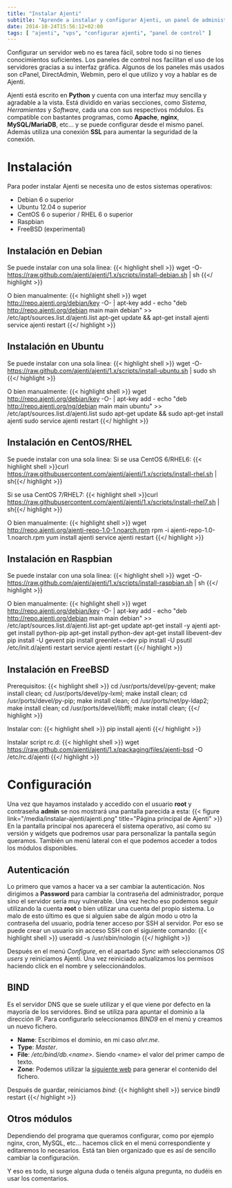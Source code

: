 ```yaml
---
title: "Instalar Ajenti"
subtitle: "Aprende a instalar y configurar Ajenti, un panel de administración para manejar y controlar tu VPS."
date: 2014-10-24T15:56:12+02:00
tags: [ "ajenti", "vps", "configurar ajenti", "panel de control" ]
---
```

Configurar un servidor web no es tarea fácil, sobre todo si no tienes conocimientos suficientes. Los paneles de control nos facilitan el uso de los servidores gracias a su interfaz gráfica. Algunos de los paneles más usados son cPanel, DirectAdmin, Webmin, pero el que utilizo y voy a hablar es de Ajenti.

<!--more-->

Ajenti está escrito en **Python** y cuenta con una interfaz muy sencilla y agradable a la vista. Está dividido en varias secciones, como _Sistema_, _Herramientas_ y _Software_, cada una con sus respectivos módulos. Es compatible con bastantes programas, como **Apache**, **nginx**, **MySQL/MariaDB**, etc... y se puede configurar desde el mismo panel. Además utiliza una conexión **SSL** para aumentar la seguridad de la conexión.

# Instalación

Para poder instalar Ajenti se necesita uno de estos sistemas operativos:

*   Debian 6 o superior
*   Ubuntu 12.04 o superior
*   CentOS 6 o superior / RHEL 6 o superior
*   Raspbian
*   FreeBSD (experimental)

## Instalación en Debian

Se puede instalar con una sola línea:
{{< highlight shell >}}
wget -O- https://raw.github.com/ajenti/ajenti/1.x/scripts/install-debian.sh | sh
{{</ highlight >}}

O bien manualmente:
{{< highlight shell >}}
wget http://repo.ajenti.org/debian/key -O- | apt-key add -
echo "deb http://repo.ajenti.org/debian main main debian" >> /etc/apt/sources.list.d/ajenti.list
apt-get update && apt-get install ajenti
service ajenti restart
{{</ highlight >}}

## Instalación en Ubuntu

Se puede instalar con una sola línea:
{{< highlight shell >}}
wget -O- https://raw.github.com/ajenti/ajenti/1.x/scripts/install-ubuntu.sh | sudo sh
{{</ highlight >}}

O bien manualmente:
{{< highlight shell >}}
wget http://repo.ajenti.org/debian/key -O- | apt-key add -
echo "deb http://repo.ajenti.org/ng/debian main main ubuntu" >> /etc/apt/sources.list.d/ajenti.list
sudo apt-get update && sudo apt-get install ajenti
sudo service ajenti restart
{{</ highlight >}}

## Instalación en CentOS/RHEL

Se puede instalar con una sola línea:
Si se usa CentOS 6/RHEL6:
{{< highlight shell >}}curl https://raw.githubusercontent.com/ajenti/ajenti/1.x/scripts/install-rhel.sh | sh{{</ highlight >}}

Si se usa CentOS 7/RHEL7:
{{< highlight shell >}}curl https://raw.githubusercontent.com/ajenti/ajenti/1.x/scripts/install-rhel7.sh | sh{{</ highlight >}}

O bien manualmente:
{{< highlight shell >}}
wget http://repo.ajenti.org/ajenti-repo-1.0-1.noarch.rpm
rpm -i ajenti-repo-1.0-1.noarch.rpm
yum install ajenti
service ajenti restart
{{</ highlight >}}

## Instalación en Raspbian

Se puede instalar con una sola línea:
{{< highlight shell >}}
wget -O- https://raw.github.com/ajenti/ajenti/1.x/scripts/install-raspbian.sh | sh
{{</ highlight >}}

O bien manualmente:
{{< highlight shell >}}
wget http://repo.ajenti.org/debian/key -O- | apt-key add -
echo "deb http://repo.ajenti.org/debian main main debian" >> /etc/apt/sources.list.d/ajenti.list
apt-get update
apt-get install -y ajenti
apt-get install python-pip
apt-get install python-dev
apt-get install libevent-dev
pip install -U gevent
pip install greenlet==dev
pip install -U psutil
/etc/init.d/ajenti restart
service ajenti restart
{{</ highlight >}}

## Instalación en FreeBSD

Prerequisitos:
{{< highlight shell >}}
cd /usr/ports/devel/py-gevent;  make install clean;
cd /usr/ports/devel/py-lxml;    make install clean;
cd /usr/ports/devel/py-pip;     make install clean;
cd /usr/ports/net/py-ldap2;     make install clean;
cd /usr/ports/devel/libffi;     make install clean;
{{</ highlight >}}

Instalar con:
{{< highlight shell >}}
pip install ajenti
{{</ highlight >}}

Instalar script rc.d:
{{< highlight shell >}}
wget https://raw.github.com/ajenti/ajenti/1.x/packaging/files/ajenti-bsd -O /etc/rc.d/ajenti
{{</ highlight >}}

# Configuración

Una vez que hayamos instalado y accedido con el usuario **root** y contraseña **admin** se nos mostrará una pantalla parecida a esta:
{{< figure link="/media/instalar-ajenti/ajenti.png" title="Página principal de Ajenti" >}}
En la pantalla principal nos aparecerá el sistema operativo, así como su versión y widgets que podremos usar para personalizar la pantalla según queramos. También un menú lateral con el que podemos acceder a todos los módulos disponibles.

## Autenticación

Lo primero que vamos a hacer va a ser cambiar la autenticación. Nos dirigimos a **Password** para cambiar la contraseña del administrador, porque sino el servidor sería muy vulnerable. Una vez hecho eso podemos seguir utilizando la cuenta **root** o bien utilizar una cuenta del propio sistema. Lo malo de esto último es que si alguien sabe de algún modo u otro la contraseña del usuario, podría tener acceso por SSH al servidor. Por eso se puede crear un usuario sin acceso SSH con el siguiente comando:
{{< highlight shell >}}
useradd -s /usr/sbin/nologin <usuario>
{{</ highlight >}}

Después en el menú _Configure_, en el apartado _Sync with_ seleccionamos _OS users_ y reiniciamos Ajenti. Una vez reiniciado actualizamos los permisos haciendo click en el nombre y seleccionándolos.

## BIND

Es el servidor DNS que se suele utilizar y el que viene por defecto en la mayoría de los servidores. Bind se utiliza para apuntar el dominio a la dirección IP. Para configurarlo seleccionamos _BIND9_ en el menú y creamos un nuevo fichero.

*   **Name**: Escribimos el dominio, en mi caso _alvr.me_.
*   **Type**: _Master_.
*   **File**: _/etc/bind/db.&lt;name&gt;._ Siendo &lt;name&gt; el valor del primer campo de texto.
*   **Zone**: Podemos utilizar la [siguiente web](http://pgl.yoyo.org/as/bind-zone-file-creator.php) para generar el contenido del fichero.

Después de guardar, reiniciamos _bind_:
{{< highlight shell >}}
service bind9 restart
{{</ highlight >}}

## Otros módulos

Dependiendo del programa que queramos configurar, como por ejemplo nginx, cron, MySQL, etc... hacemos click en el menú correspondiente y editaremos lo necesarios. Está tan bien organizado que es así de sencillo cambiar la configuración.

Y eso es todo, si surge alguna duda o tenéis alguna pregunta, no dudéis en usar los comentarios.
